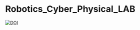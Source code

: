 # Robotics_Cyber_Physical_LAB
[![DOI](https://zenodo.org/badge/525131990.svg)](https://zenodo.org/badge/latestdoi/525131990)

